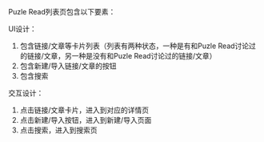Puzle Read列表页包含以下要素：

UI设计：
1. 包含链接/文章等卡片列表（列表有两种状态，一种是有和Puzle Read讨论过的链接/文章，另一种是没有和Puzle Read讨论过的链接/文章）
2. 包含新建/导入链接/文章的按钮
3. 包含搜索

交互设计：
1. 点击链接/文章卡片，进入到对应的详情页
2. 点击新建/导入按钮，进入到新建/导入页面
3. 点击搜索，进入到搜索页
